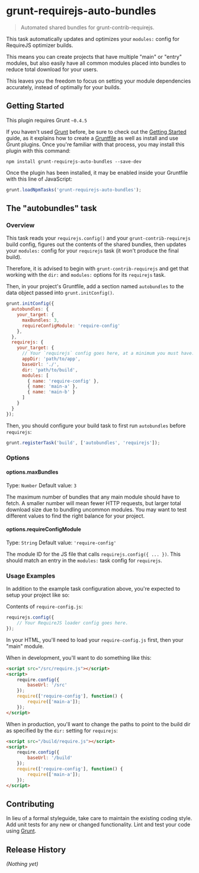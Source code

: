 # grunt-requirejs-auto-bundles

> Automated shared bundles for grunt-contrib-requirejs.

This task automatically updates and optimizes your `modules:` config for 
RequireJS optimizer builds. 

This means you can create projects that have multiple "main" or "entry" 
modules, but also easily have all common modules placed into bundles to reduce 
total download for your users.

This leaves you the freedom to focus on setting your module dependencies 
accurately, instead of optimally for your builds.

## Getting Started
This plugin requires Grunt `~0.4.5`

If you haven't used [Grunt](http://gruntjs.com/) before, be sure to check out 
the [Getting Started](http://gruntjs.com/getting-started) guide, as it explains 
how to create a [Gruntfile](http://gruntjs.com/sample-gruntfile) as well as 
install and use Grunt plugins. Once you're familiar with that process, you may 
install this plugin with this command:

```shell
npm install grunt-requirejs-auto-bundles --save-dev
```

Once the plugin has been installed, it may be enabled inside your Gruntfile 
with this line of JavaScript:

```js
grunt.loadNpmTasks('grunt-requirejs-auto-bundles');
```

## The "autobundles" task

### Overview

This task reads your `requirejs.config()` and your `grunt-contrib-requirejs` 
build config, figures out the contents of the shared bundles, then updates your 
`modules:` config for your `requirejs` task (it won't produce the final build).
 
Therefore, it is advised to begin with `grunt-contrib-requirejs` and get that 
working with the `dir:` and `modules:` options for its `requirejs` task.

Then, in your project's Gruntfile, add a section named `autobundles` to the 
data object passed into `grunt.initConfig()`.

```js
grunt.initConfig({
  autobundles: {
    your_target: {
      maxBundles: 3,
      requireConfigModule: 'require-config'
    },
  },
  requirejs: {
    your_target: {
      // Your `requirejs` config goes here, at a minimum you must have:
      appDir: 'path/to/app',
      baseUrl: './',
      dir: 'path/to/build',
      modules: [
        { name: 'require-config' },
        { name: 'main-a' },
        { name: 'main-b' }
      ]
    }
  }
});
```

Then, you should configure your build task to first run `autobundles` before 
`requirejs`:

```js
grunt.registerTask('build', ['autobundles', 'requirejs']);
```


### Options

#### options.maxBundles
Type: `Number`
Default value: `3`

The maximum number of bundles that any main module should have to fetch. A
smaller number will mean fewer HTTP requests, but larger total download size
due to bundling uncommon modules. You may want to test different values to
find the right balance for your project.

#### options.requireConfigModule
Type: `String`
Default value: `'require-config'`

The module ID for the JS file that calls `requirejs.config({ ... })`. This
should match an entry in the `modules:` task config for `requirejs`.


### Usage Examples

In addition to the example task configuration above, you're expected to setup
your project like so:

Contents of `require-config.js`:

```js
requirejs.config({
    // Your RequireJS loader config goes here.
});
```

In your HTML, you'll need to load your `require-config.js` first, then your
"main" module.

When in development, you'll want to do something like this:

```html
<script src="/src/require.js"></script>
<script>
    require.config({
        baseUrl: '/src'
    });
    require(['require-config'], function() {
        require(['main-a']);
    });
</script>
```

When in production, you'll want to change the paths to point to the build dir
as specified by the `dir:` setting for `requirejs`:

```html
<script src="/build/require.js"></script>
<script>
    require.config({
        baseUrl: '/build'
    });
    require(['require-config'], function() {
        require(['main-a']);
    });
</script>
```

## Contributing
In lieu of a formal styleguide, take care to maintain the existing coding 
style. Add unit tests for any new or changed functionality. Lint and test your 
code using [Grunt](http://gruntjs.com/).

## Release History
_(Nothing yet)_
